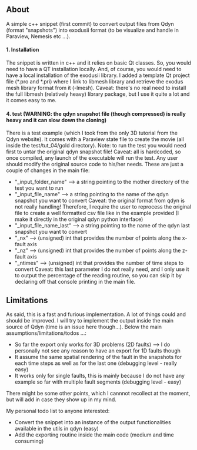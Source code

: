 ## About
A simple c++ snippet (first commit) to convert output files from Qdyn (format "snapshots") into exodusii format (to be visualize and handle in Paraview, Nemesis etc ...).

#### 1. Installation
The snippet is written in c++ and it relies on basic Qt classes. So, you would need to have a QT installation locally. And, of course, you would need to have a local installation of the exodusii library.
I added a template Qt project file (*.pro and *.pri) where I link to libmesh library and retrieve the exodus mesh library format from it (-lmesh).
Caveat: there's no real need to install the full libmesh (relatively heavy) library package, but I use it quite a lot and it comes easy to me.

#### 4. test (WARNING: the qdyn snapshot file (though compressed) is really heavy and it can slow down the cloning)
There is a test example (which I took from the only 3D tutorial from the Qdyn website). It comes with a Paraview state file to create the movie (all inside the test/tut_04/gold directory).
Note: to run the test you would need first to untar the original qdyn snapshot file!
Caveat: all is hardcoded, so once compiled, any launch of the executable will run the test. Any user should modify the original source code to his/her needs.
These are just a couple of changes in the main file:
* "_input_folder_name" --> a string pointing to the mother directory of the test you want to run
* "_input_file_name"   --> a string pointing to the name of the qdyn snapshot you want to convert
Caveat: the original format from qdyn is not really handling! Therefore, I require the user to reprocess the original file to create a well formatted csv file like in the example provided (I make it directly in the original qdyn python interface)
* "_input_file_name_last" --> a string pointing to the name of the qdyn last snapshot you want to convert
* "_nx" --> (unsigned) int that provides the number of points along the x-fault axis
* "_nz" --> (unsigned) int that provides the number of points along the z-fault axis
* "_ntimes" --> (unsigned) int that provides the number of time steps to convert
Caveat: this last parameter I do not really need, and I only use it to output the percentage of the reading routine, so you can skip it by declaring off that console printing in the main file.

## Limitations
As said, this is a fast and furious implementation. A lot of things could and should be improved. I will try to implement the output inside the main source of Qdyn (time is an issue here though...).
Below the main assumptions/limitations/todos ...:
* So far the export only works for 3D problems (2D faults) --> I do personally not see any reason to have an export for 1D faults though
* It assume the same spatial rendering of the fault in the snapshots for each time steps as well as for the last one (debugging level - really easy)
* It works only for single faults, this is mainly because I do not have any example so far with multiple fault segments (debugging level - easy)

There might be some other points, which I cannnot recollect at the moment, but will add in case they show up in my mind.

My personal todo list to anyone interested:
* Convert the snippet into an instance of the output functionalities available in the utils in qdyn (easy)
* Add the exporting routine inside the main code (medium and time consuming)
